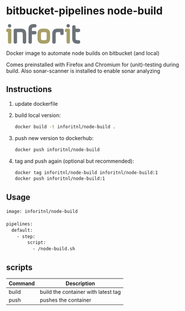 # bitbucket-pipelines node-build

[![logo](./logo.jpg)](https://inforit.nl)

Docker image to automate node builds on bitbucket (and local)

Comes preinstalled with Firefox and Chromium for (unit)-testing during build.
Also sonar-scanner is installed to enable sonar analyzing 

## Instructions

1. update dockerfile
2. build local version:

    ```sh
    docker build -t inforitnl/node-build .
    ```

3. push new version to dockerhub:

    ```sh
    docker push inforitnl/node-build
    ```

4. tag and push again (optional but recommended):

    ```sh
    docker tag inforitnl/node-build inforitnl/node-build:1
    docker push inforitnl/node-build:1
    ```

## Usage

```sh
image: inforitnl/node-build

pipelines:
  default:
    - step:
        script:
          - /node-build.sh
```

## scripts

| Command | Description                         |
| ------- | ----------------------------------- |
| build   | build the container with latest tag |
| push    | pushes the container                |
